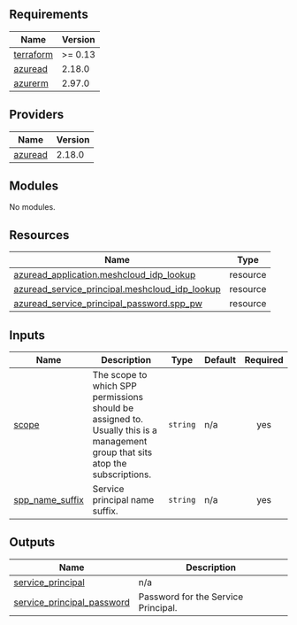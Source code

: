 ## Requirements

| Name | Version |
|------|---------|
| <a name="requirement_terraform"></a> [terraform](#requirement\_terraform) | >= 0.13 |
| <a name="requirement_azuread"></a> [azuread](#requirement\_azuread) | 2.18.0 |
| <a name="requirement_azurerm"></a> [azurerm](#requirement\_azurerm) | 2.97.0 |

## Providers

| Name | Version |
|------|---------|
| <a name="provider_azuread"></a> [azuread](#provider\_azuread) | 2.18.0 |

## Modules

No modules.

## Resources

| Name | Type |
|------|------|
| [azuread_application.meshcloud_idp_lookup](https://registry.terraform.io/providers/hashicorp/azuread/2.18.0/docs/resources/application) | resource |
| [azuread_service_principal.meshcloud_idp_lookup](https://registry.terraform.io/providers/hashicorp/azuread/2.18.0/docs/resources/service_principal) | resource |
| [azuread_service_principal_password.spp_pw](https://registry.terraform.io/providers/hashicorp/azuread/2.18.0/docs/resources/service_principal_password) | resource |

## Inputs

| Name | Description | Type | Default | Required |
|------|-------------|------|---------|:--------:|
| <a name="input_scope"></a> [scope](#input\_scope) | The scope to which SPP permissions should be assigned to. Usually this is a management group that sits atop the subscriptions. | `string` | n/a | yes |
| <a name="input_spp_name_suffix"></a> [spp\_name\_suffix](#input\_spp\_name\_suffix) | Service principal name suffix. | `string` | n/a | yes |

## Outputs

| Name | Description |
|------|-------------|
| <a name="output_service_principal"></a> [service\_principal](#output\_service\_principal) | n/a |
| <a name="output_service_principal_password"></a> [service\_principal\_password](#output\_service\_principal\_password) | Password for the Service Principal. |
